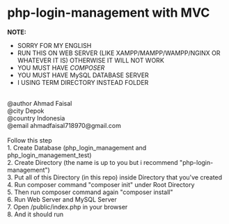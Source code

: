<h1>php-login-management with MVC</h1>

<strong>NOTE:</strong><br>
- SORRY FOR MY ENGLISH
- RUN THIS ON WEB SERVER (LIKE XAMPP/MAMPP/WAMPP/NGINX OR WHATEVER IT IS) OTHERWISE IT WILL NOT WORK<br>
- YOU MUST HAVE <em>COMPOSER</em><br>
- YOU MUST HAVE MySQL DATABASE SERVER<br>
- I USING TERM DIRECTORY INSTEAD FOLDER<br>
<br>
@author Ahmad Faisal<br>
@city Depok<br>
@country Indonesia<br>
@email ahmadfaisal718970@gmail.com<br>
<br>
Follow this step<br>
1. Create Database (php_login_management and php_login_management_test)<br>
2. Create Directory (the name is up to you but i recommend "php-login-management")<br>
3. Put all of this Directory (in this repo) inside Directory that you've created<br>
4. Run composer command "composer init" under Root Directory<br>
5. Then run composer command again "composer install"<br>
6. Run Web Server and MySQL Server<br>
7. Open <directory You've Created>/public/index.php in your browser<br>
8. And it should run<br>
